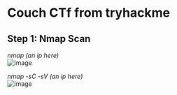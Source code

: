 # Couch CTf from tryhackme

## Step 1: Nmap Scan
_nmap (an ip here)_  
![image](https://user-images.githubusercontent.com/12968503/125167766-0335c200-e19a-11eb-9e6e-fa00acd76108.png)

_nmap -sC -sV (an ip here)_  
![image](https://user-images.githubusercontent.com/12968503/125167815-56a81000-e19a-11eb-8f99-ee929ebe6250.png)
